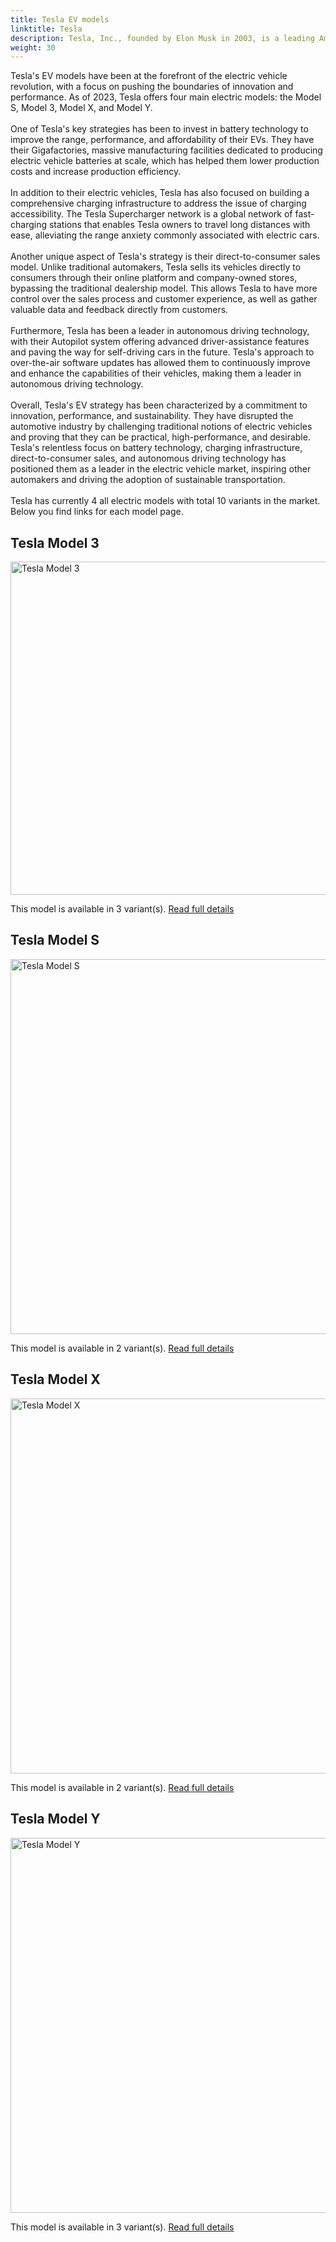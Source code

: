 ```yaml
---
title: Tesla EV models
linktitle: Tesla
description: Tesla, Inc., founded by Elon Musk in 2003, is a leading American electric vehicle (EV) and clean energy company headquartered in Palo Alto, California. Tesla's mission is to accelerate the world's transition to sustainable energy through the production of electric vehicles, renewable energy solutions, and energy storage systems. 
weight: 30
---
```

Tesla's EV models have been at the forefront of the electric vehicle revolution, with a focus on pushing the boundaries of innovation and performance. As of 2023, Tesla offers four main electric models: the Model S, Model 3, Model X, and Model Y. <br /><br />One of Tesla's key strategies has been to invest in battery technology to improve the range, performance, and affordability of their EVs. They have their Gigafactories, massive manufacturing facilities dedicated to producing electric vehicle batteries at scale, which has helped them lower production costs and increase production efficiency. <br /><br />In addition to their electric vehicles, Tesla has also focused on building a comprehensive charging infrastructure to address the issue of charging accessibility. The Tesla Supercharger network is a global network of fast-charging stations that enables Tesla owners to travel long distances with ease, alleviating the range anxiety commonly associated with electric cars.<br /><br />Another unique aspect of Tesla's strategy is their direct-to-consumer sales model. Unlike traditional automakers, Tesla sells its vehicles directly to consumers through their online platform and company-owned stores, bypassing the traditional dealership model. This allows Tesla to have more control over the sales process and customer experience, as well as gather valuable data and feedback directly from customers.<br /><br />Furthermore, Tesla has been a leader in autonomous driving technology, with their Autopilot system offering advanced driver-assistance features and paving the way for self-driving cars in the future. Tesla's approach to over-the-air software updates has allowed them to continuously improve and enhance the capabilities of their vehicles, making them a leader in autonomous driving technology.<br /><br />Overall, Tesla's EV strategy has been characterized by a commitment to innovation, performance, and sustainability. They have disrupted the automotive industry by challenging traditional notions of electric vehicles and proving that they can be practical, high-performance, and desirable. Tesla's relentless focus on battery technology, charging infrastructure, direct-to-consumer sales, and autonomous driving technology has positioned them as a leader in the electric vehicle market, inspiring other automakers and driving the adoption of sustainable transportation.<br /><br />Tesla has currently 4 all electric models with total 10 variants in the market. Below you find links for each model page.


## Tesla Model 3

<a href="model_3"><img src="https://media.evkx.net/multimedia/models/tesla/model_3/model_3_long_range/main_1_st.jpg" width="800" height="533" alt="Tesla Model 3" ></a>

This model is available in 3 variant(s). 
[Read full details](model_3/)

## Tesla Model S

<a href="model_s"><img src="https://media.evkx.net/multimedia/models/tesla/model_s/model_s/main_1_st.jpg" width="800" height="600" alt="Tesla Model S" ></a>

This model is available in 2 variant(s). 
[Read full details](model_s/)

## Tesla Model X

<a href="model_x"><img src="https://media.evkx.net/multimedia/models/tesla/model_x/model_x_plaid/main_1_st.jpg" width="800" height="600" alt="Tesla Model X" ></a>

This model is available in 2 variant(s). 
[Read full details](model_x/)

## Tesla Model Y

<a href="model_y"><img src="https://media.evkx.net/multimedia/models/tesla/model_y/model_y_long_range/main_1_st.jpg" width="800" height="600" alt="Tesla Model Y" ></a>

This model is available in 3 variant(s). 
[Read full details](model_y/)
